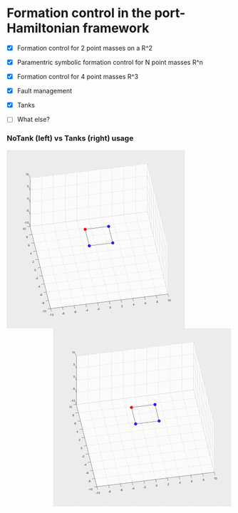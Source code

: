 # Formation control in the port-Hamiltonian framework

- [x]  Formation control for 2 point masses on a R^2
- [x]  Paramentric symbolic formation control for N point masses R^n
- [x]  Formation control for 4 point masses R^3
- [x]  Fault management
- [x]  Tanks
- [ ]  What else?


### NoTank (left) vs Tanks (right) usage
<img src="4robots_formation_control/simulations/sim2/sim2_notanks.gif" width=400 align="left"/>

<img src="4robots_formation_control/simulations/sim2/sim2_tanks.gif" width=400 align="right"/>

